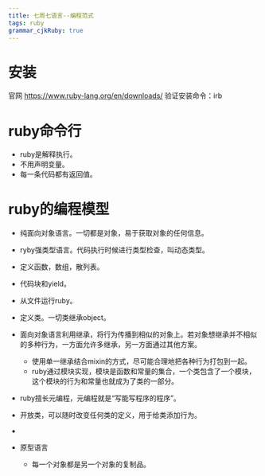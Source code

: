 ```yaml
---
title: 七周七语言--编程范式
tags: ruby
grammar_cjkRuby: true
---
```


# 安装
官网 https://www.ruby-lang.org/en/downloads/
验证安装命令：irb

# ruby命令行
* ruby是解释执行。
* 不用声明变量。
* 每一条代码都有返回值。
# ruby的编程模型
* 纯面向对象语言。一切都是对象，易于获取对象的任何信息。
* ryby强类型语言。代码执行时候进行类型检查，叫动态类型。
* 定义函数，数组，散列表。
* 代码块和yield。
* 从文件运行ruby。
* 定义类。一切类继承object。
* 面向对象语言利用继承，将行为传播到相似的对象上。若对象想继承并不相似的多种行为，一方面允许多继承，另一方面通过其他方案。
	* 使用单一继承结合mixin的方式，尽可能合理地把各种行为打包到一起。
	* ruby通过模块实现，模块是函数和常量的集合，一个类包含了一个模块，这个模块的行为和常量也就成为了类的一部分。


* ruby擅长元编程，元编程就是“写能写程序的程序”。
* 开放类，可以随时改变任何类的定义，用于给类添加行为。
* 
	
* 原型语言
	* 每一个对象都是另一个对象的复制品。